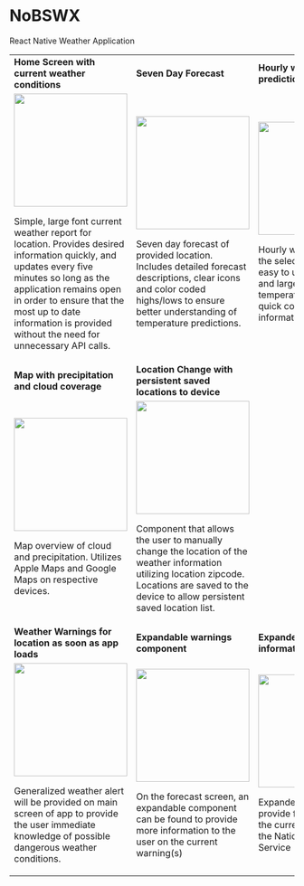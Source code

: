 # NoBSWX
React Native Weather Application



<table>
  <tr>
    <td><strong>Home Screen with current weather conditions</strong></td>
     <td><strong>Seven Day Forecast</strong></td>
     <td><strong>Hourly weather predictions</strong></td>
  </tr>
  <tr>
    <td><img src="https://user-images.githubusercontent.com/102747919/234758793-27c91a33-910b-4631-a8bf-63f4fca4ba4e.png" width=200 /><p >Simple, large font current weather report for location. Provides desired information quickly, and updates every five minutes so long as the application remains open in order to ensure that the most up to date information is provided without the need for unnecessary API calls.</p></td>
    <td><img src="https://user-images.githubusercontent.com/102747919/234762113-127fe9e0-e6fd-46d2-9e2f-15be3d9a5463.png" width=200 /><p>Seven day forecast of provided location. Includes detailed forecast descriptions, clear icons and color coded highs/lows to ensure better understanding of temperature predictions.</p></td>
    <td><img src="https://user-images.githubusercontent.com/102747919/234762121-f3bf6812-c513-4f45-85ac-7f99470928bf.png" width=200 /><p>Hourly weather reports for the selected location with easy to understand icons and large font temperatures to ensure quick consumption of information to the user.</p></td>
   
  </tr>
  <tr>
    <td><strong>Map with precipitation and cloud coverage</strong></td>
    <td><strong>Location Change with persistent saved locations to device</strong></td>
  </tr>
  <tr>
     <td><img src="https://user-images.githubusercontent.com/102747919/234762048-d297d6dd-0736-4d40-9cf4-5902226f615a.png" width=200 /><p>Map overview of cloud and precipitation. Utilizes Apple Maps and Google Maps on respective devices.</p></td>
    <td><img src="https://user-images.githubusercontent.com/102747919/235264116-4acf63f8-23bd-4933-9350-4d990961e140.png" width=200/ ><p>Component that allows the user to manually change the location of the weather information utilizing location zipcode. Locations are saved to the device to allow persistent saved location list.</p></td>
  </tr>
  <tr>
    <td><strong>Weather Warnings for location as soon as app loads</strong></td>
    <td><strong>Expandable warnings component</strong></td>
    <td><strong>Expanded further information on warnings</strong></td>
  </tr>
  <tr>
     <td><img src="https://user-images.githubusercontent.com/102747919/236123685-9b485e2f-7272-4bef-bb46-47fbb111e929.png" width=200 /><p>Generalized weather alert will be provided on main screen of app to provide the user immediate knowledge of possible dangerous weather conditions.</p></td>
    <td><img src="https://user-images.githubusercontent.com/102747919/236123714-e3bce1c9-5c3d-46be-99e2-f224d52bcdef.png" width=200 /><p>On the forecast screen, an expandable component can be found to provide more information to the user on the current warning(s)</p></td>
    <td><img src="https://user-images.githubusercontent.com/102747919/236123743-43990aa9-cfd6-4552-922a-9ca37be9f8fc.png" width=200/><p>Expanded Warnings to provide full description of the current warnings from the National Weather Service</p></td>
  </tr>
 </table>
 
